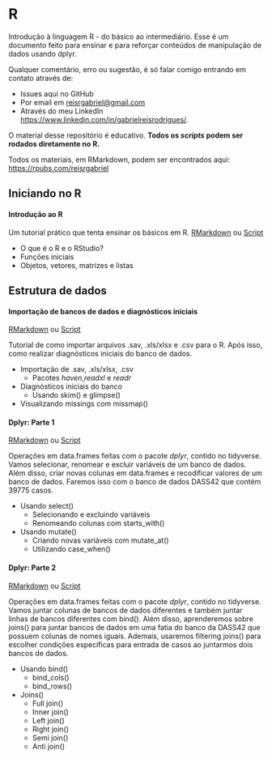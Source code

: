 # R
Introdução à linguagem R - do básico ao intermediário. Esse é um documento feito para ensinar e para reforçar conteúdos de manipulação de dados usando dplyr. 

Qualquer comentário, erro ou sugestão, é só falar comigo entrando em contato através de:

* Issues aqui no GitHub
* Por email em reisrgabriel@gmail.com
* Através do meu LinkedIn https://www.linkedin.com/in/gabrielreisrodrigues/.

O material desse repositório é educativo. **Todos os *scripts* podem ser rodados diretamente no R.**

Todos os materiais, em RMarkdown, podem ser encontrados aqui: https://rpubs.com/reisrgabriel

## Iniciando no R

#### Introdução ao R
Um tutorial prático que tenta ensinar os básicos em R.
[RMarkdown](https://rpubs.com/reisrgabriel/introaor) ou [Script](https://github.com/GabrielReisR/R/blob/master/intro%20ao%20r/intro-ao-r.R)

  - O que é o R e o RStudio?
  - Funções iniciais
  - Objetos, vetores, matrizes e listas

## Estrutura de dados
#### Importação de bancos de dados e diagnósticos iniciais
[RMarkdown](https://rpubs.com/reisrgabriel/importdiagn) ou [Script](https://github.com/GabrielReisR/R/blob/master/estrutura%20de%20dados/import-e-diagn.R)

Tutorial de como importar arquivos .sav, .xls/xlsx e .csv para o R. Após isso, como realizar diagnósticos iniciais do banco de dados.
  - Importação de .sav, .xls/xlsx, .csv
    - Pacotes _haven_,_readxl_ e _readr_
  - Diagnósticos iniciais do banco
    - Usando skim() e glimpse()
  - Visualizando missings com missmap()
  
#### Dplyr: Parte 1
[RMarkdown](https://rpubs.com/reisrgabriel/dplyrPt1) ou [Script](https://github.com/GabrielReisR/R/blob/master/estrutura%20de%20dados/dplyr-parte-1.R) 

Operações em data.frames feitas com o pacote _dplyr_, contido no tidyverse. Vamos selecionar, renomear e excluir variáveis de um banco de dados. Além disso, criar novas colunas em data.frames e recodificar valores de um banco de dados. Faremos isso com o banco de dados DASS42 que contém 39775 casos.

  - Usando select()
    - Selecionando e excluindo variáveis
    - Renomeando colunas com starts_with()
  - Usando mutate()
    - Criando novas variáveis com mutate_at()
    - Utilizando case_when()
    
#### Dplyr: Parte 2
[RMarkdown](https://rpubs.com/reisrgabriel/dplyrPt2) ou [Script](https://github.com/GabrielReisR/R/blob/master/estrutura%20de%20dados/estrutura%20de%20dados/dplyr-parte-2.R)  

Operações em data.frames feitas com o pacote _dplyr_, contido no tidyverse. Vamos juntar colunas de bancos de dados diferentes e também juntar linhas de bancos diferentes com bind(). Além disso, aprenderemos sobre joins() para juntar bancos de dados em uma fatia do banco da DASS42 que possuem colunas de nomes iguais. Ademais, usaremos filtering joins() para escolher condições específicas para entrada de casos ao juntarmos dois bancos de dados.
 - Usando bind()
   - bind_cols()
   - bind_rows()
 - Joins()
   - Full join()
   - Inner join()
   - Left join()
   - Right join()
   - Semi join()
   - Anti join()

  
